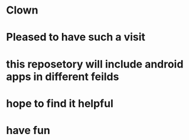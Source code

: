 # Clown 
# Pleased to have such a visit 
# this reposetory will include android apps in different feilds 
# hope to find it helpful
# have fun
